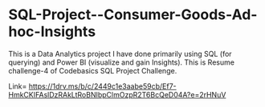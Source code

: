# SQL-Project--Consumer-Goods-Ad-hoc-Insights

This is a Data Analytics project I have done primarily using SQL (for querying) and Power BI (visualize and gain Insights). This is Resume challenge-4 of Codebasics SQL Project Challenge.



Link= https://1drv.ms/b/c/2449c1e3aabe59cb/Ef7-HmkCKIFAslDzRAkLtRoBNIbpClmOzpR2T6BcQeD04A?e=2rHNuV
